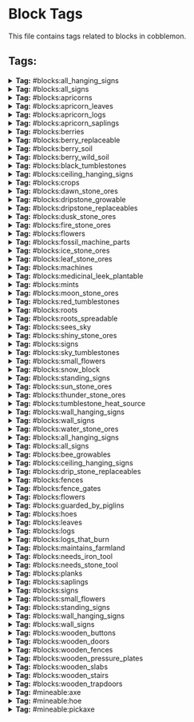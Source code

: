 # Block Tags

This file contains tags related to blocks in cobblemon.

## Tags:

<details>
<summary><b>Tag:</b> #blocks:all_hanging_signs</summary>

- #cobblemon:ceiling_hanging_signs
- #cobblemon:wall_hanging_signs

</details>

<details>
<summary><b>Tag:</b> #blocks:all_signs</summary>

- #cobblemon:signs
- #cobblemon:all_hanging_signs

</details>

<details>
<summary><b>Tag:</b> #blocks:apricorns</summary>

- cobblemon:black_apricorn
- cobblemon:blue_apricorn
- cobblemon:green_apricorn
- cobblemon:pink_apricorn
- cobblemon:red_apricorn
- cobblemon:white_apricorn
- cobblemon:yellow_apricorn

</details>

<details>
<summary><b>Tag:</b> #blocks:apricorn_leaves</summary>

- cobblemon:apricorn_leaves

</details>

<details>
<summary><b>Tag:</b> #blocks:apricorn_logs</summary>

- cobblemon:apricorn_log
- cobblemon:apricorn_wood
- cobblemon:stripped_apricorn_log
- cobblemon:stripped_apricorn_wood

</details>

<details>
<summary><b>Tag:</b> #blocks:apricorn_saplings</summary>

- cobblemon:black_apricorn_sapling
- cobblemon:blue_apricorn_sapling
- cobblemon:green_apricorn_sapling
- cobblemon:pink_apricorn_sapling
- cobblemon:red_apricorn_sapling
- cobblemon:white_apricorn_sapling
- cobblemon:yellow_apricorn_sapling

</details>

<details>
<summary><b>Tag:</b> #blocks:berries</summary>

- cobblemon:cheri_berry
- cobblemon:chesto_berry
- cobblemon:pecha_berry
- cobblemon:rawst_berry
- cobblemon:aspear_berry
- cobblemon:oran_berry
- cobblemon:persim_berry
- cobblemon:razz_berry
- cobblemon:bluk_berry
- cobblemon:nanab_berry
- cobblemon:wepear_berry
- cobblemon:pinap_berry
- cobblemon:leppa_berry
- cobblemon:lum_berry
- cobblemon:figy_berry
- cobblemon:wiki_berry
- cobblemon:mago_berry
- cobblemon:aguav_berry
- cobblemon:iapapa_berry
- cobblemon:sitrus_berry
- cobblemon:touga_berry
- cobblemon:cornn_berry
- cobblemon:magost_berry
- cobblemon:rabuta_berry
- cobblemon:nomel_berry
- cobblemon:enigma_berry
- cobblemon:pomeg_berry
- cobblemon:kelpsy_berry
- cobblemon:qualot_berry
- cobblemon:hondew_berry
- cobblemon:grepa_berry
- cobblemon:tamato_berry
- cobblemon:spelon_berry
- cobblemon:pamtre_berry
- cobblemon:watmel_berry
- cobblemon:durin_berry
- cobblemon:belue_berry
- cobblemon:kee_berry
- cobblemon:maranga_berry
- cobblemon:hopo_berry
- cobblemon:liechi_berry
- cobblemon:ganlon_berry
- cobblemon:salac_berry
- cobblemon:petaya_berry
- cobblemon:apicot_berry
- cobblemon:lansat_berry
- cobblemon:starf_berry
- cobblemon:micle_berry
- cobblemon:custap_berry
- cobblemon:jaboca_berry
- cobblemon:rowap_berry
- cobblemon:babiri_berry
- cobblemon:charti_berry
- cobblemon:chilan_berry
- cobblemon:chople_berry
- cobblemon:coba_berry
- cobblemon:colbur_berry
- cobblemon:haban_berry
- cobblemon:kasib_berry
- cobblemon:kebia_berry
- cobblemon:occa_berry
- cobblemon:passho_berry
- cobblemon:payapa_berry
- cobblemon:rindo_berry
- cobblemon:roseli_berry
- cobblemon:shuca_berry
- cobblemon:tanga_berry
- cobblemon:wacan_berry
- cobblemon:yache_berry

</details>

<details>
<summary><b>Tag:</b> #blocks:berry_replaceable</summary>

- minecraft:air
- minecraft:grass
- minecraft:fern
- minecraft:dead_bush
- minecraft:fire
- minecraft:soul_fire
- minecraft:snow
- minecraft:vine
- minecraft:glow_lichen
- minecraft:light
- minecraft:tall_grass
- minecraft:large_fern
- minecraft:structure_void
- minecraft:void_air
- minecraft:cave_air
- #minecraft:leaves

</details>

<details>
<summary><b>Tag:</b> #blocks:berry_soil</summary>

- minecraft:farmland
- #c:farmlands
- #forge:farmlands

</details>

<details>
<summary><b>Tag:</b> #blocks:berry_wild_soil</summary>

- #minecraft:dirt
- #minecraft:sand
- #minecraft:terracotta
- #cobblemon:snow_block

</details>

<details>
<summary><b>Tag:</b> #blocks:black_tumblestones</summary>

- cobblemon:small_budding_black_tumblestone
- cobblemon:medium_budding_black_tumblestone
- cobblemon:large_budding_black_tumblestone
- cobblemon:black_tumblestone_cluster
- cobblemon:black_tumblestone_block

</details>

<details>
<summary><b>Tag:</b> #blocks:ceiling_hanging_signs</summary>

- cobblemon:apricorn_hanging_sign

</details>

<details>
<summary><b>Tag:</b> #blocks:crops</summary>

- cobblemon:revival_herb
- cobblemon:vivichoke_seeds
- cobblemon:medicinal_leek
- #cobblemon:mints

</details>

<details>
<summary><b>Tag:</b> #blocks:dawn_stone_ores</summary>

- cobblemon:dawn_stone_ore
- cobblemon:deepslate_dawn_stone_ore

</details>

<details>
<summary><b>Tag:</b> #blocks:dripstone_growable</summary>

- dripstone_block
- cobblemon:dripstone_moon_stone_ore

</details>

<details>
<summary><b>Tag:</b> #blocks:dripstone_replaceables</summary>

- dripstone_block

</details>

<details>
<summary><b>Tag:</b> #blocks:dusk_stone_ores</summary>

- cobblemon:dusk_stone_ore
- cobblemon:deepslate_dusk_stone_ore

</details>

<details>
<summary><b>Tag:</b> #blocks:fire_stone_ores</summary>

- cobblemon:fire_stone_ore
- cobblemon:deepslate_fire_stone_ore
- cobblemon:nether_fire_stone_ore

</details>

<details>
<summary><b>Tag:</b> #blocks:flowers</summary>

- #cobblemon:small_flowers

</details>

<details>
<summary><b>Tag:</b> #blocks:fossil_machine_parts</summary>

- cobblemon:restoration_tank
- cobblemon:monitor
- cobblemon:fossil_analyzer

</details>

<details>
<summary><b>Tag:</b> #blocks:ice_stone_ores</summary>

- cobblemon:ice_stone_ore
- cobblemon:deepslate_ice_stone_ore

</details>

<details>
<summary><b>Tag:</b> #blocks:leaf_stone_ores</summary>

- cobblemon:leaf_stone_ore
- cobblemon:deepslate_leaf_stone_ore

</details>

<details>
<summary><b>Tag:</b> #blocks:machines</summary>

- cobblemon:healing_machine
- cobblemon:pc
- cobblemon:pasture
- cobblemon:restoration_tank
- cobblemon:monitor
- cobblemon:fossil_analyzer

</details>

<details>
<summary><b>Tag:</b> #blocks:medicinal_leek_plantable</summary>

- minecraft:water
- #minecraft:slabs

</details>

<details>
<summary><b>Tag:</b> #blocks:mints</summary>

- cobblemon:red_mint
- cobblemon:blue_mint
- cobblemon:cyan_mint
- cobblemon:pink_mint
- cobblemon:green_mint
- cobblemon:white_mint

</details>

<details>
<summary><b>Tag:</b> #blocks:moon_stone_ores</summary>

- cobblemon:moon_stone_ore
- cobblemon:deepslate_moon_stone_ore
- cobblemon:dripstone_moon_stone_ore

</details>

<details>
<summary><b>Tag:</b> #blocks:red_tumblestones</summary>

- cobblemon:small_budding_tumblestone
- cobblemon:medium_budding_tumblestone
- cobblemon:large_budding_tumblestone
- cobblemon:tumblestone_cluster
- cobblemon:tumblestone_block

</details>

<details>
<summary><b>Tag:</b> #blocks:roots</summary>

- cobblemon:big_root
- cobblemon:energy_root

</details>

<details>
<summary><b>Tag:</b> #blocks:roots_spreadable</summary>

- #minecraft:dirt
- minecraft:stone
- minecraft:infested_stone
- minecraft:andesite
- minecraft:diorite
- minecraft:granite
- minecraft:deepslate
- minecraft:infested_deepslate
- minecraft:tuff
- minecraft:cobblestone
- minecraft:mossy_cobblestone
- minecraft:infested_cobblestone
- minecraft:cobbled_deepslate
- #c:dirt
- #c:stone
- #c:cobblestone
- #forge:stone
- #forge:cobblestone/normal
- #forge:cobblestone/mossy
- #forge:cobblestone/infested
- #forge:cobblestone/deepslate

</details>

<details>
<summary><b>Tag:</b> #blocks:sees_sky</summary>

- #minecraft:replaceable
- #minecraft:leaves
- #minecraft:climbable
- #minecraft:fences
- minecraft:ice

</details>

<details>
<summary><b>Tag:</b> #blocks:shiny_stone_ores</summary>

- cobblemon:shiny_stone_ore
- cobblemon:deepslate_shiny_stone_ore

</details>

<details>
<summary><b>Tag:</b> #blocks:signs</summary>

- #cobblemon:standing_signs
- #cobblemon:wall_signs

</details>

<details>
<summary><b>Tag:</b> #blocks:sky_tumblestones</summary>

- cobblemon:small_budding_sky_tumblestone
- cobblemon:medium_budding_sky_tumblestone
- cobblemon:large_budding_sky_tumblestone
- cobblemon:sky_tumblestone_cluster
- cobblemon:sky_tumblestone_block

</details>

<details>
<summary><b>Tag:</b> #blocks:small_flowers</summary>

- cobblemon:pep_up_flower

</details>

<details>
<summary><b>Tag:</b> #blocks:snow_block</summary>

- minecraft:snow_block

</details>

<details>
<summary><b>Tag:</b> #blocks:standing_signs</summary>

- cobblemon:apricorn_sign

</details>

<details>
<summary><b>Tag:</b> #blocks:sun_stone_ores</summary>

- cobblemon:sun_stone_ore
- cobblemon:deepslate_sun_stone_ore
- cobblemon:terracotta_sun_stone_ore

</details>

<details>
<summary><b>Tag:</b> #blocks:thunder_stone_ores</summary>

- cobblemon:thunder_stone_ore
- cobblemon:deepslate_thunder_stone_ore

</details>

<details>
<summary><b>Tag:</b> #blocks:tumblestone_heat_source</summary>

- minecraft:lava
- minecraft:magma_block

</details>

<details>
<summary><b>Tag:</b> #blocks:wall_hanging_signs</summary>

- cobblemon:apricorn_wall_hanging_sign

</details>

<details>
<summary><b>Tag:</b> #blocks:wall_signs</summary>

- cobblemon:apricorn_wall_sign

</details>

<details>
<summary><b>Tag:</b> #blocks:water_stone_ores</summary>

- cobblemon:water_stone_ore
- cobblemon:deepslate_water_stone_ore

</details>

<details>
<summary><b>Tag:</b> #blocks:all_hanging_signs</summary>

- #cobblemon:all_hanging_signs

</details>

<details>
<summary><b>Tag:</b> #blocks:all_signs</summary>

- #cobblemon:all_signs

</details>

<details>
<summary><b>Tag:</b> #blocks:bee_growables</summary>

- #cobblemon:crops
- #cobblemon:apricorns

</details>

<details>
<summary><b>Tag:</b> #blocks:ceiling_hanging_signs</summary>

- #cobblemon:ceiling_hanging_signs

</details>

<details>
<summary><b>Tag:</b> #blocks:drip_stone_replaceables</summary>

- dripstone_block

</details>

<details>
<summary><b>Tag:</b> #blocks:fences</summary>

- cobblemon:apricorn_fence

</details>

<details>
<summary><b>Tag:</b> #blocks:fence_gates</summary>

- cobblemon:apricorn_fence_gate

</details>

<details>
<summary><b>Tag:</b> #blocks:flowers</summary>

- #cobblemon:flowers

</details>

<details>
<summary><b>Tag:</b> #blocks:guarded_by_piglins</summary>

- cobblemon:gilded_chest
- cobblemon:black_gilded_chest
- cobblemon:blue_gilded_chest
- cobblemon:green_gilded_chest
- cobblemon:pink_gilded_chest
- cobblemon:white_gilded_chest
- cobblemon:yellow_gilded_chest
- cobblemon:relic_coin_pouch
- cobblemon:relic_coin_sack

</details>

<details>
<summary><b>Tag:</b> #blocks:hoes</summary>

- cobblemon:apricorn_leaves

</details>

<details>
<summary><b>Tag:</b> #blocks:leaves</summary>

- cobblemon:apricorn_leaves

</details>

<details>
<summary><b>Tag:</b> #blocks:logs</summary>

- cobblemon:apricorn_log
- cobblemon:stripped_apricorn_log
- cobblemon:apricorn_wood
- cobblemon:stripped_apricorn_wood

</details>

<details>
<summary><b>Tag:</b> #blocks:logs_that_burn</summary>

- cobblemon:apricorn_log
- cobblemon:stripped_apricorn_log
- cobblemon:apricorn_wood
- cobblemon:stripped_apricorn_wood

</details>

<details>
<summary><b>Tag:</b> #blocks:maintains_farmland</summary>

- #cobblemon:berries
- #cobblemon:crops

</details>

<details>
<summary><b>Tag:</b> #blocks:needs_iron_tool</summary>

- cobblemon:deepslate_dawn_stone_ore
- cobblemon:deepslate_dusk_stone_ore
- cobblemon:deepslate_fire_stone_ore
- cobblemon:deepslate_ice_stone_ore
- cobblemon:deepslate_leaf_stone_ore
- cobblemon:deepslate_moon_stone_ore
- cobblemon:deepslate_shiny_stone_ore
- cobblemon:deepslate_sun_stone_ore
- cobblemon:deepslate_thunder_stone_ore
- cobblemon:deepslate_water_stone_ore

</details>

<details>
<summary><b>Tag:</b> #blocks:needs_stone_tool</summary>

- cobblemon:dawn_stone_ore
- cobblemon:dusk_stone_ore
- cobblemon:fire_stone_ore
- cobblemon:ice_stone_ore
- cobblemon:leaf_stone_ore
- cobblemon:moon_stone_ore
- cobblemon:shiny_stone_ore
- cobblemon:sun_stone_ore
- cobblemon:thunder_stone_ore
- cobblemon:water_stone_ore
- cobblemon:dripstone_moon_stone_ore

</details>

<details>
<summary><b>Tag:</b> #blocks:planks</summary>

- cobblemon:apricorn_planks

</details>

<details>
<summary><b>Tag:</b> #blocks:saplings</summary>

- cobblemon:black_apricorn_sapling
- cobblemon:blue_apricorn_sapling
- cobblemon:green_apricorn_sapling
- cobblemon:pink_apricorn_sapling
- cobblemon:red_apricorn_sapling
- cobblemon:white_apricorn_sapling
- cobblemon:yellow_apricorn_sapling

</details>

<details>
<summary><b>Tag:</b> #blocks:signs</summary>

- #cobblemon:signs

</details>

<details>
<summary><b>Tag:</b> #blocks:small_flowers</summary>

- #cobblemon:small_flowers

</details>

<details>
<summary><b>Tag:</b> #blocks:standing_signs</summary>

- #cobblemon:standing_signs

</details>

<details>
<summary><b>Tag:</b> #blocks:wall_hanging_signs</summary>

- #cobblemon:wall_hanging_signs

</details>

<details>
<summary><b>Tag:</b> #blocks:wall_signs</summary>

- #cobblemon:wall_signs

</details>

<details>
<summary><b>Tag:</b> #blocks:wooden_buttons</summary>

- cobblemon:apricorn_button

</details>

<details>
<summary><b>Tag:</b> #blocks:wooden_doors</summary>

- cobblemon:apricorn_door

</details>

<details>
<summary><b>Tag:</b> #blocks:wooden_fences</summary>

- cobblemon:apricorn_fence

</details>

<details>
<summary><b>Tag:</b> #blocks:wooden_pressure_plates</summary>

- cobblemon:apricorn_pressure_plate

</details>

<details>
<summary><b>Tag:</b> #blocks:wooden_slabs</summary>

- cobblemon:apricorn_slab

</details>

<details>
<summary><b>Tag:</b> #blocks:wooden_stairs</summary>

- cobblemon:apricorn_stairs

</details>

<details>
<summary><b>Tag:</b> #blocks:wooden_trapdoors</summary>

- cobblemon:apricorn_trapdoor

</details>

<details>
<summary><b>Tag:</b> #mineable:axe</summary>

- #cobblemon:apricorns
- cobblemon:pasture
- cobblemon:gilded_chest
- cobblemon:blue_gilded_chest
- cobblemon:yellow_gilded_chest
- cobblemon:pink_gilded_chest
- cobblemon:black_gilded_chest
- cobblemon:white_gilded_chest
- cobblemon:green_gilded_chest
- cobblemon:gimmighoul_chest

</details>

<details>
<summary><b>Tag:</b> #mineable:hoe</summary>

- cobblemon:apricorn_leaves

</details>

<details>
<summary><b>Tag:</b> #mineable:pickaxe</summary>

- cobblemon:dawn_stone_ore
- cobblemon:dusk_stone_ore
- cobblemon:fire_stone_ore
- cobblemon:ice_stone_ore
- cobblemon:leaf_stone_ore
- cobblemon:moon_stone_ore
- cobblemon:shiny_stone_ore
- cobblemon:sun_stone_ore
- cobblemon:thunder_stone_ore
- cobblemon:water_stone_ore
- cobblemon:deepslate_dawn_stone_ore
- cobblemon:deepslate_dusk_stone_ore
- cobblemon:deepslate_fire_stone_ore
- cobblemon:deepslate_ice_stone_ore
- cobblemon:deepslate_leaf_stone_ore
- cobblemon:deepslate_moon_stone_ore
- cobblemon:deepslate_shiny_stone_ore
- cobblemon:deepslate_sun_stone_ore
- cobblemon:deepslate_thunder_stone_ore
- cobblemon:deepslate_water_stone_ore
- cobblemon:dripstone_moon_stone_ore
- cobblemon:nether_fire_stone_ore
- cobblemon:terracotta_sun_stone_ore
- cobblemon:healing_machine
- cobblemon:pc
- cobblemon:restoration_tank
- cobblemon:monitor
- cobblemon:fossil_analyzer
- cobblemon:tumblestone_block
- cobblemon:black_tumblestone_block
- cobblemon:sky_tumblestone_block
- cobblemon:small_budding_tumblestone
- cobblemon:medium_budding_tumblestone
- cobblemon:large_budding_tumblestone
- cobblemon:tumblestone_cluster
- cobblemon:small_budding_black_tumblestone
- cobblemon:medium_budding_black_tumblestone
- cobblemon:large_budding_black_tumblestone
- cobblemon:black_tumblestone_cluster
- cobblemon:small_budding_sky_tumblestone
- cobblemon:medium_budding_sky_tumblestone
- cobblemon:large_budding_sky_tumblestone
- cobblemon:sky_tumblestone_cluster

</details>
